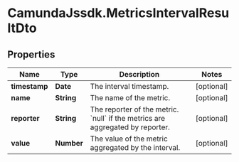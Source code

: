 # CamundaJssdk.MetricsIntervalResultDto

## Properties

Name | Type | Description | Notes
------------ | ------------- | ------------- | -------------
**timestamp** | **Date** | The interval timestamp. | [optional] 
**name** | **String** | The name of the metric. | [optional] 
**reporter** | **String** | The reporter of the metric. &#x60;null&#x60; if the metrics are aggregated by reporter. | [optional] 
**value** | **Number** | The value of the metric aggregated by the interval. | [optional] 


